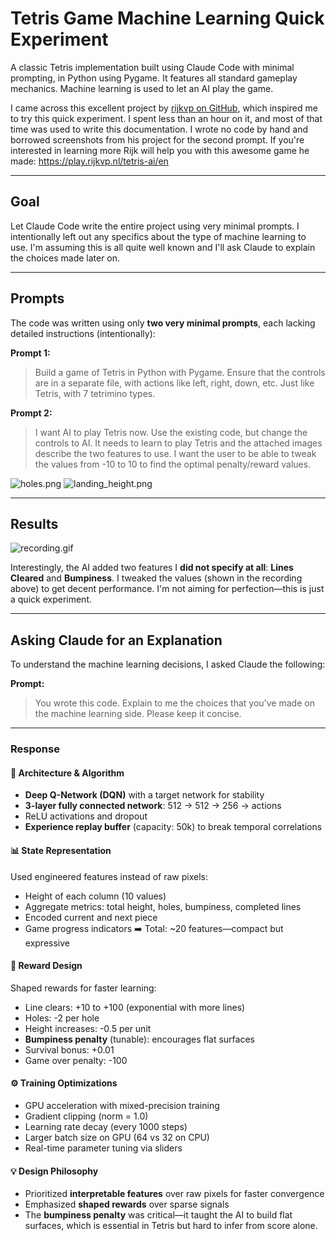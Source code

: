 # Tetris Game Machine Learning Quick Experiment

A classic Tetris implementation built using Claude Code with minimal prompting, in Python using Pygame. It features all standard gameplay mechanics. Machine learning is used to let an AI play the game.

I came across this excellent project by [rijkvp on GitHub](https://github.com/rijkvp/tetris-ai), which inspired me to try this quick experiment. I spent less than an hour on it, and most of that time was used to write this documentation. I wrote no code by hand and borrowed screenshots from his project for the second prompt. If you're interested in learning more Rijk will help you with this awesome game he made: https://play.rijkvp.nl/tetris-ai/en

---

## Goal

Let Claude Code write the entire project using very minimal prompts. I intentionally left out any specifics about the type of machine learning to use. I'm assuming this is all quite well known and I'll ask Claude to explain the choices made later on.

---

## Prompts

The code was written using only **two very minimal prompts**, each lacking detailed instructions (intentionally):

**Prompt 1:**

> Build a game of Tetris in Python with Pygame. Ensure that the controls are in a separate file, with actions like left, right, down, etc. Just like Tetris, with 7 tetrimino types.

**Prompt 2:**

> I want AI to play Tetris now. Use the existing code, but change the controls to AI. It needs to learn to play Tetris and the attached images describe the two features to use. I want the user to be able to tweak the values from -10 to 10 to find the optimal penalty/reward values.

![holes.png](images/holes.png)
![landing\_height.png](images/landingheight.png)

---

## Results

![recording.gif](images/recording.gif)

Interestingly, the AI added two features I **did not specify at all**: **Lines Cleared** and **Bumpiness**. I tweaked the values (shown in the recording above) to get decent performance. I'm not aiming for perfection—this is just a quick experiment.

---

## Asking Claude for an Explanation

To understand the machine learning decisions, I asked Claude the following:

**Prompt:**

> You wrote this code. Explain to me the choices that you've made on the machine learning side. Please keep it concise.

---

### Response

#### 🧠 Architecture & Algorithm

* **Deep Q-Network (DQN)** with a target network for stability
* **3-layer fully connected network**: 512 → 512 → 256 → actions
* ReLU activations and dropout
* **Experience replay buffer** (capacity: 50k) to break temporal correlations

#### 📊 State Representation

Used engineered features instead of raw pixels:

* Height of each column (10 values)
* Aggregate metrics: total height, holes, bumpiness, completed lines
* Encoded current and next piece
* Game progress indicators
  ➡️ Total: \~20 features—compact but expressive

#### 🎯 Reward Design

Shaped rewards for faster learning:

* Line clears: +10 to +100 (exponential with more lines)
* Holes: -2 per hole
* Height increases: -0.5 per unit
* **Bumpiness penalty** (tunable): encourages flat surfaces
* Survival bonus: +0.01
* Game over penalty: -100

#### ⚙️ Training Optimizations

* GPU acceleration with mixed-precision training
* Gradient clipping (norm = 1.0)
* Learning rate decay (every 1000 steps)
* Larger batch size on GPU (64 vs 32 on CPU)
* Real-time parameter tuning via sliders

#### 💡 Design Philosophy

* Prioritized **interpretable features** over raw pixels for faster convergence
* Emphasized **shaped rewards** over sparse signals
* The **bumpiness penalty** was critical—it taught the AI to build flat surfaces, which is essential in Tetris but hard to infer from score alone.

